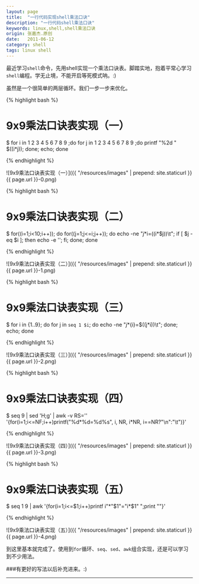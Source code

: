 ```yaml
---
layout: page
title:  "一行代码实现shell乘法口诀"
description: "一行代码shell乘法口诀"
keywords: linux,shell,shell乘法口诀
origin: 张嘉杰.原创
date:   2011-06-12
category: shell
tags: linux shell
---
```

最近学习`shell`命令，先用shell实现一个乘法口诀表。脚踏实地，抱着平常心学习`shell`编程。学无止境，不能开启等死模式呐。:)
<!--more-->

虽然是一个很简单的两层循环。我们一步一步来优化。

{% highlight bash %}

# 9x9乘法口诀表实现（一）
$ for i in 1 2 3 4 5 6 7 8 9 ;do for j in 1 2 3 4 5 6 7 8 9 ;do printf "%2d " $((i*j)); done; echo; done

{% endhighlight %}

![9x9乘法口诀表实现（一）]({{ "/resources/images" | prepend: site.staticurl }}{{ page.url }}-0.png)  

{% highlight bash %}

# 9x9乘法口诀表实现（二）
$ for((i=1;i<10;i++)); do for((j=1;j<=i;j++)); do echo -ne "$j*$i=$(($i*$j))\t"; if [ $j -eq $i ]; then echo -e ''; fi; done; done

{% endhighlight %}

![9x9乘法口诀表实现（二）]({{ "/resources/images" | prepend: site.staticurl }}{{ page.url }}-1.png)  

{% highlight bash %}

# 9x9乘法口诀表实现（三）
$ for i in {1..9}; do for j in `seq 1 $i`; do echo -ne "${j}*${i}=$((j*i))\t"; done; echo; done

{% endhighlight %}

![9x9乘法口诀表实现（三）]({{ "/resources/images" | prepend: site.staticurl }}{{ page.url }}-2.png)  

{% highlight bash %}

# 9x9乘法口诀表实现（四）
$ seq 9 | sed 'H;g' | awk -v RS='' '{for(i=1;i<=NF;i++)printf("%d*%d=%d%s", i, NR, i*NR, i==NR?"\n":"\t")}'

{% endhighlight %}

![9x9乘法口诀表实现（四）]({{ "/resources/images" | prepend: site.staticurl }}{{ page.url }}-3.png)  

{% highlight bash %}

# 9x9乘法口诀表实现（五）
$ seq 1 9 | awk '{for(i=1;i<=$1;i++)printf i"*"$1"="i*$1" ";print ""}'

{% endhighlight %}

![9x9乘法口诀表实现（五）]({{ "/resources/images" | prepend: site.staticurl }}{{ page.url }}-4.png)  

到这里基本就完成了。使用到`for`循环、`seq`、`sed`、`awk`组合实现，还是可以学习到不少用法。  

###有更好的写法以后补充进来。:)

-----------------------

